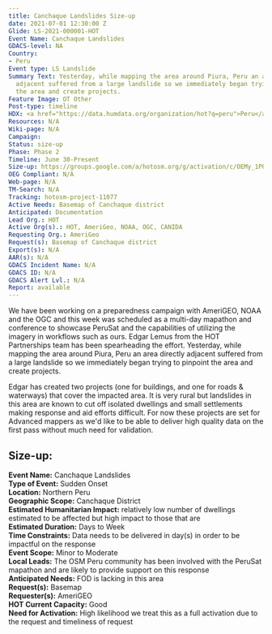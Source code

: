 ```yaml
---
title: Canchaque Landslides Size-up
date: 2021-07-01 12:30:00 Z
Glide: LS-2021-000001-HOT
Event Name: Canchaque Landslides
GDACS-level: NA
Country:
- Peru
Event type: LS Landslide
Summary Text: Yesterday, while mapping the area around Piura, Peru an area directly
  adjacent suffered from a large landslide so we immediately began trying to pinpoint
  the area and create projects.
Feature Image: OT Other
Post-type: timeline
HDX: <a href="https://data.humdata.org/organization/hot?q=peru">Peru</a>
Resources: N/A
Wiki-page: N/A
Campaign: 
Status: size-up
Phase: Phase 2
Timeline: June 30-Present
Size-up: https://groups.google.com/a/hotosm.org/g/activation/c/OEMy_1PQyhk
OEG Compliant: N/A
Web-page: N/A
TM-Search: N/A
Tracking: hotosm-project-11077
Active Needs: Basemap of Canchaque district
Anticipated: Documentation
Lead Org.: HOT
Active Org(s).: HOT, AmeriGeo, NOAA, OGC, CANIDA
Requesting Org.: AmeriGeo
Request(s): Basemap of Canchaque district
Export(s): N/A
AAR(s): N/A
GDACS Incident Name: N/A
GDACS ID: N/A
GDACS Alert Lvl.: N/A
Report: available
---
```


We have been working on a preparedness campaign with AmeriGEO, NOAA and the OGC and this week was scheduled as a multi-day mapathon and conference to showcase PeruSat and the capabilities of utilizing the imagery in workflows such as ours. Edgar Lemus from the HOT Partnerships team has been spearheading the effort. Yesterday, while mapping the area around Piura, Peru an area directly adjacent suffered from a large landslide so we immediately began trying to pinpoint the area and create projects.

Edgar has created two projects (one for buildings, and one for roads & waterways) that cover the impacted area. It is very rural but landslides in this area are known to cut off isolated dwellings and small settlements making response and aid efforts difficult. For now these projects are set for Advanced mappers as we'd like to be able to deliver high quality data on the first pass without much need for validation.

<h2>Size-up:</h2>

<strong>Event Name:</strong> Canchaque Landslides<br>
<strong>Type of Event:</strong> Sudden Onset<br>
<strong>Location:</strong> Northern Peru<br>
<strong>Geographic Scope:</strong> Canchaque District<br>
<strong>Estimated Humanitarian Impact:</strong> relatively low number of dwellings estimated to be affected but high impact to those that are<br>
<strong>Estimated Duration:</strong> Days to Week<br>
<strong>Time Constraints:</strong> Data needs to be delivered in day(s) in order to be impactful on the response<br>
<strong>Event Scope:</strong> Minor to Moderate<br>
<strong>Local Leads:</strong> The OSM Peru community has been involved with the PeruSat mapathon and are likely to provide support on this response<br>
<strong>Anticipated Needs:</strong> FOD is lacking in this area<br>
<strong>Request(s):</strong> Basemap<br>
<strong>Requester(s):</strong> AmeriGEO<br>
<strong>HOT Current Capacity:</strong> Good<br>
<strong>Need for Activation:</strong> High likelihood we treat this as a full activation due to the request and timeliness of request<br>